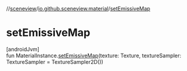 //[sceneview](../../index.md)/[io.github.sceneview.material](index.md)/[setEmissiveMap](set-emissive-map.md)

# setEmissiveMap

[androidJvm]\
fun MaterialInstance.[setEmissiveMap](set-emissive-map.md)(texture: Texture, textureSampler: TextureSampler = TextureSampler2D())
